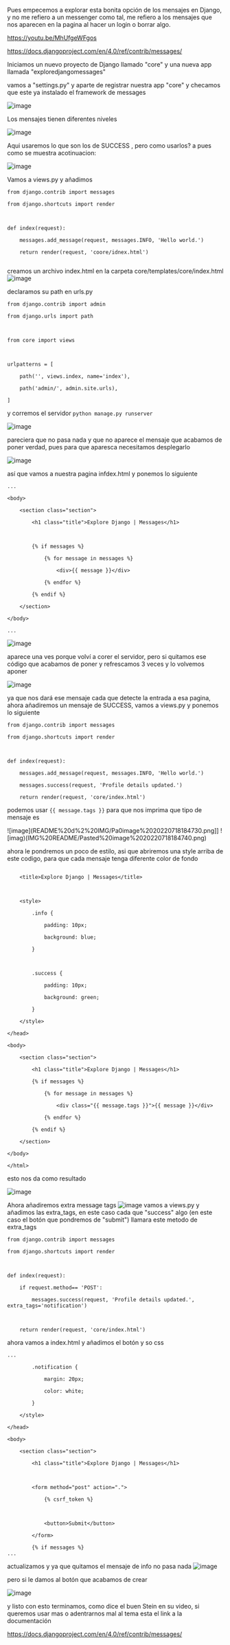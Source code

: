 Pues empecemos a explorar esta bonita opción de los mensajes en Django, y no me refiero a un messenger como tal, me refiero a los mensajes que nos aparecen en la pagina al hacer un login o borrar algo.

https://youtu.be/MhUfgeWFgos

https://docs.djangoproject.com/en/4.0/ref/contrib/messages/

Iniciamos un nuevo proyecto de Django llamado "core" y una nueva app llamada "exploredjangomessages"

vamos a "settings.py" y aparte de registrar nuestra app "core" y checamos que este ya instalado el framework de messages

![image](IMG%20README/Pasted%20image%2020220718155824.png)


Los mensajes tienen diferentes niveles

![image](IMG%20README/Pasted%20image%2020220718161529.png)

Aqui usaremos lo que son los de SUCCESS , pero como usarlos? a pues como se muestra acotinuacion:

![image](IMG%20README/Pasted%20image%2020220718161632.png)

Vamos a views.py y añadimos 
```
from django.contrib import messages

from django.shortcuts import render

  

def index(request):

    messages.add_message(request, messages.INFO, 'Hello world.')

    return render(request, 'coore/idnex.html')


```

creamos un archivo index.html en la carpeta core/templates/core/index.html
![image](IMG%20README/Pasted%20image%2020220718183235.png)

declaramos su path en urls.py
```
from django.contrib import admin

from django.urls import path

  

from core import views

  

urlpatterns = [

    path('', views.index, name='index'),

    path('admin/', admin.site.urls),

]
```

y corremos el servidor ``python manage.py runserver``

![image](IMG%20README/Pasted%20image%2020220718183348.png)

pareciera que no pasa nada y que no aparece el mensaje que acabamos de poner verdad, pues para que aparesca necesitamos desplegarlo

![image](IMG%20README/Pasted%20image%2020220718183531.png)

así que vamos a nuestra pagina infdex.html y ponemos lo siguiente

```
...

<body>

    <section class="section">

        <h1 class="title">Explore Django | Messages</h1>

  

        {% if messages %}

            {% for message in messages %}

                <div>{{ message }}</div>

            {% endfor %}

        {% endif %}

    </section>

</body>

...
```

![image](IMG%20README/Pasted%20image%2020220718183902.png)


aparece una ves porque volví a corer el servidor, pero si quitamos ese código que acabamos de poner y refrescamos 3 veces y lo volvemos  aponer 

![image](IMG%20README/Pasted%20image%2020220718184121.png)

ya que nos dará ese mensaje cada que detecte la entrada a esa pagina, ahora añadiremos un mensaje de SUCCESS, vamos a views.py y ponemos lo siguiente

```
from django.contrib import messages

from django.shortcuts import render

  

def index(request):

    messages.add_message(request, messages.INFO, 'Hello world.')

    messages.success(request, 'Profile details updated.')

    return render(request, 'core/index.html')
```

podemos usar ``{{ message.tags }}`` para que nos imprima que tipo de mensaje es

![image](README%20d%2%20IMG/Pa0image%2020220718184730.png]] ![imag)(IMG%20README/Pasted%20image%2020220718184740.png)

ahora le pondremos un poco de estilo, asi que abriremos una style arriba de este codigo, para que  cada mensaje tenga diferente color de fondo

```

    <title>Explore Django | Messages</title>

  

    <style>

        .info {

            padding: 10px;

            background: blue;

        }

  

        .success {

            padding: 10px;

            background: green;

        }

    </style>

</head>

<body>

    <section class="section">

        <h1 class="title">Explore Django | Messages</h1>

        {% if messages %}

            {% for message in messages %}

                <div class="{{ message.tags }}">{{ message }}</div>

            {% endfor %}

        {% endif %}

    </section>

</body>

</html>
```

esto nos da como resultado

![image](IMG%20README/Pasted%20image%2020220718185246.png)

Ahora añadiremos extra message tags
![image](IMG%20README/Pasted%20image%2020220718185349.png)
vamos a views.py y añadimos las extra_tags, en este caso cada que "success" algo (en este caso el botón que pondremos de "submit") llamara este metodo de extra_tags

```
from django.contrib import messages

from django.shortcuts import render

  

def index(request):

    if request.method== 'POST':

        messages.success(request, 'Profile details updated.', extra_tags='notification')

  

    return render(request, 'core/index.html')
```

ahora vamos a index.html y añadimos el botón y so css

```
...

        .notification {

            margin: 20px;

            color: white;

        }

    </style>

</head>

<body>

    <section class="section">

        <h1 class="title">Explore Django | Messages</h1>

  

        <form method="post" action=".">

            {% csrf_token %}

  

            <button>Submit</button>

        </form>

        {% if messages %}
...
```

actualizamos y ya que quitamos el mensaje de info no pasa nada
![image](IMG%20README/Pasted%20image%2020220718190037.png)

pero si le damos al botón que acabamos de crear

![image](IMG%20README/Pasted%20image%2020220718191039.png)


y listo con esto terminamos, como dice el buen Stein en su video, si queremos usar mas o adentrarnos mal al tema esta el link a la documentación

https://docs.djangoproject.com/en/4.0/ref/contrib/messages/